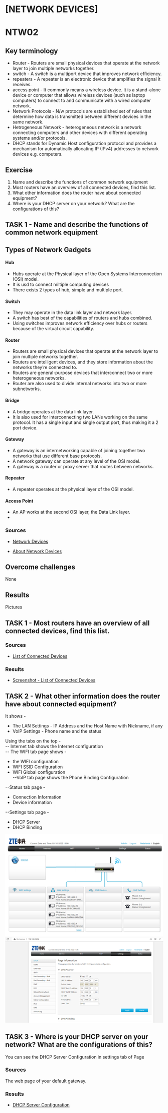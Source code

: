 
# [NETWORK DEVICES]
# NTW02

## Key terminology

* Router - Routers are small physical devices that operate at the network layer to join multiple networks together.
* switch - A switch is a multiport device that improves network efficiency.
* repeaters - A repeater is an electronic device that amplifies the signal it receives.
* access point - It commonly means a wireless device. It is a stand-alone device or computer that allows wireless devices (such as laptop computers) to connect to and communicate with a wired computer network. 
* Network Protocols - N/w protocols are established set of rules that determine how data is transmitted between different devices in the same network.
* Hetrogeneous Network - heterogeneous network is a network connecting computers and other devices with different operating systems and/or protocols.
* DHCP stands for Dynamic Host configuration protocol  and provides a mechanism for automatically allocating IP (IPv4) addresses to network devices e.g. computers.

## Exercise
1. Name and describe the functions of common network equipment
1. Most routers have an overview of all connected devices, find this list.
1. What other information does the router have about connected equipment?
1. Where is your DHCP server on your network? What are the configurations of this?

## TASK 1 - Name and describe the functions of common network equipment

## Types of Network Gadgets
#### Hub 
- Hubs operate at the Physical layer of the Open Systems Interconnection (OSI) model.
- It is usd to connect miltiple computing devices
- There exists 2 types of hub, simple and multiple port.

#### Switch
- They may operate in the data link layer and network layer.
- A switch has best of the capabilities of routers and hubs combined.
- Using switches improves network efficiency over hubs or routers because of the virtual circuit capability. 

#### Router
- Routers are small physical devices that operate at the network layer to join multiple networks together.
 - Routers are intelligent devices, and they store information about the networks they’re connected to.
- Routers are general-purpose devices that interconnect two or more heterogeneous networks.
- Router are also used to divide internal networks into two or more subnetworks. 

#### Bridge
- A bridge operates at the data link layer.
 - It is also used for interconnecting two LANs working on the same protocol. It has a single input and single output port, thus making it a 2 port device.

#### Gateway
- A gateway is an internetworking capable of joining together two networks that use different base protocols.
- A network gateway can operate at any level of the OSI model.
- A gateway is a router or proxy server that routes between networks.

#### Repeater
- A repeater operates at the physical layer of the OSI model.

#### Access Point
- An AP works at the second OSI layer, the Data Link layer.
- 

### Sources
* [Network Devices](https://blog.netwrix.com/2019/01/08/network-devices-explained/#:~:text=Network%20devices%2C%20or%20networking%20hardware,hardware%20on%20a%20computer%20network)

* [About Network Devices](https://www.tutorialspoint.com/network-devices-hub-repeater-bridge-switch-router-gateways-and-brouter)



## Overcome challenges
None

## Results
Pictures 

## TASK 1 - Most routers have an overview of all connected devices, find this list.

### Sources
* [List of Connected Devices](https://www.howtogeek.com/168379/10-useful-options-you-can-configure-in-your-routers-web-interface/)

### Results

* [Screenshot - List of Connected Devices](https://github.com/Techgrounds-Cloud-9/cloud-9-MBarodia/blob/fb8018aa8649726a51fd34c6f45548887e48255d/00_includes/02_Networking/NTW02/NTW02-ConnectedDevices.PNG)


## TASK 2 - What other information does the router have about connected equipment?


It shows - 
* The LAN Settings -  IP Address and the Host Name with Nickname, if any
* VoIP Settings - Phone name and the status

Using the tabs on the top -   
-- Internet tab shows the Internet configuration   
-- The WIFI tab page shows -
* the WIFI configuration
* WIFI SSID Configuration
* WIFI Global configuration   
--VoIP tab page shows the Phone Binding Configuration

--Status tab page  - 
- Connection Information
- Device information

--Settings tab page - 
- DHCP Server
- DHCP Binding

![Reference Screenshot 1](https://github.com/Techgrounds-Cloud-9/cloud-9-MBarodia/blob/fb8018aa8649726a51fd34c6f45548887e48255d/00_includes/02_Networking/NTW02/NTW02-ConnectedDevices.PNG)
![Reference Screenshot 2](https://github.com/Techgrounds-Cloud-9/cloud-9-MBarodia/blob/fb8018aa8649726a51fd34c6f45548887e48255d/00_includes/02_Networking/NTW02/NTW02-ConnectedDevices-Router.PNG)

## TASK 3 - Where is your DHCP server on your network? What are the configurations of this?

You can see the DHCP Server Configuration in settings tab of Page 

### Sources

The web page of your default gateway.

### Results
* [DHCP Server Configuration](https://github.com/Techgrounds-Cloud-9/cloud-9-MBarodia/blob/fb8018aa8649726a51fd34c6f45548887e48255d/00_includes/02_Networking/NTW02/NTW02-DHCPServerConfig.PNG)